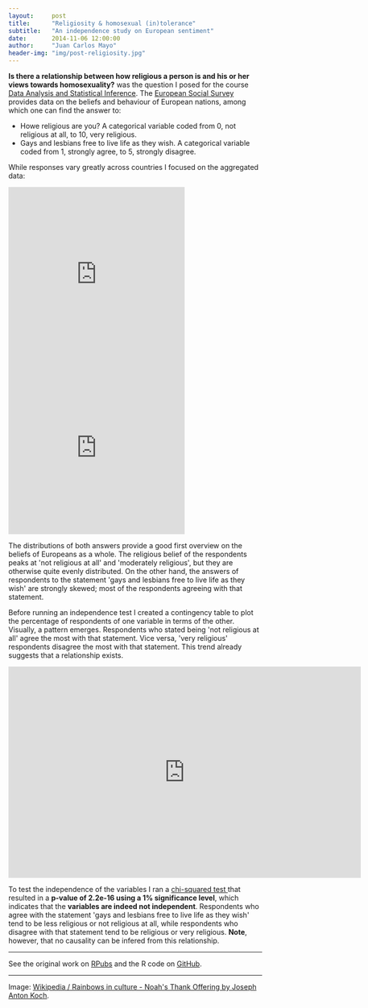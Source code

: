 ```yaml
---
layout:     post
title:      "Religiosity & homosexual (in)tolerance"
subtitle:   "An independence study on European sentiment"
date:       2014-11-06 12:00:00
author:     "Juan Carlos Mayo"
header-img: "img/post-religiosity.jpg"
---
```


**Is there a relationship between how religious a person is and his or her views towards homosexuality?** was the question I posed  for the course <a target="_blank" href="https://www.coursera.org/course/statistics">Data Analysis and Statistical Inference</a>. The <a target="_blank" href="http://www.europeansocialsurvey.org">European Social Survey</a> provides data on the beliefs and behaviour of European nations, among which one can find the answer to:

* Howe religious are you? A categorical variable coded from 0, not religious at all, to 10, very religious.
* Gays and lesbians free to live life as they wish. A categorical variable coded from 1, strongly agree, to 5, strongly disagree.  


While responses vary greatly across countries I focused on the aggregated data:

<iframe width="350" height="345" frameborder="0" seamless="seamless" scrolling="no" src="https://plot.ly/~jcarlosmayo/22.embed?width=460&height=345"></iframe>
<iframe width="350" height="345" frameborder="0" seamless="seamless" scrolling="no" src="https://plot.ly/~jcarlosmayo/23.embed?width=460&height=345"></iframe>

The distributions of both answers provide a good first overview on the beliefs of Europeans as a whole. The religious belief of the respondents peaks at 'not religious at all' and 'moderately religious', but they are otherwise quite evenly distributed. On the other hand, the answers of respondents to the statement 'gays and lesbians free to live life as they wish' are strongly skewed; most of the respondents agreeing with that statement.

Before running an independence test I created a contingency table to plot the percentage of respondents of one variable in terms of the other. Visually, a pattern emerges. Respondents who stated being 'not religious at all' agree the most with that statement. Vice versa, 'very religious' respondents disagree the most with that statement. This trend already suggests that a relationship exists.

<iframe width="700" height="420" frameborder="0" seamless="seamless" scrolling="no" src="https://plot.ly/~jcarlosmayo/25.embed?width=560&height=420"></iframe>


To test the independence of the variables I ran a <a target="_blank" href="https://en.wikipedia.org/wiki/Pearson%27s_chi-squared_test">chi-squared test </a> that resulted in a **p-value of 2.2e-16 using a 1% significance level**, which indicates that the **variables are indeed not independent**. Respondents who agree with the statement 'gays and lesbians free to live life as they wish' tend to be less religious or not religious at all, while respondents who disagree with that statement tend to be religious or very religious. **Note**, however, that no causality can be infered from this relationship.

---

See the original work on <a target="_blank" href="http://rpubs.com/jcarlosmayo/dasi_project">RPubs</a> and the R code on <a target="_blank" href="https://github.com/jcarlosmayo/dasi_project">GitHub</a>.

---

<div id="image-credit">Image: <a href="https://en.wikipedia.org/wiki/Rainbows_in_culture">Wikipedia / Rainbows in culture - Noah's Thank Offering by Joseph Anton Koch</a>.</div>

